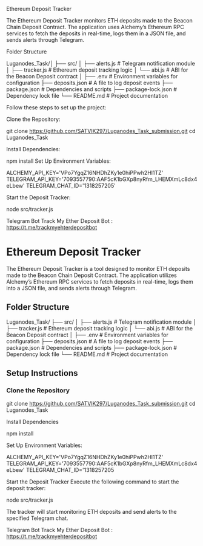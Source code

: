 Ethereum Deposit Tracker

The Ethereum Deposit Tracker monitors ETH deposits made to the Beacon Chain Deposit Contract. 
The application uses Alchemy’s Ethereum RPC services to fetch the deposits in real-time, logs them in a JSON file, and sends alerts through Telegram.


Folder Structure

Luganodes_Task/│
├── src/
│   ├── alerts.js               # Telegram notification module
│   ├── tracker.js              # Ethereum deposit tracking logic
│   └── abi.js                  # ABI for the Beacon Deposit contract
│
├── .env                         # Environment variables for configuration
├── deposits.json                # A file to log deposit events
├── package.json                 # Dependencies and scripts
├── package-lock.json            # Dependency lock file
└── README.md                    # Project documentation


Follow these steps to set up the project:

Clone the Repository:

git clone https://github.com/SATVIK297/Luganodes_Task_submission.git
cd Luganodes_Task


Install Dependencies: 

npm install
Set Up Environment Variables:

ALCHEMY_API_KEY='VPo7YgqZ16NHDhZKy1e0hiPPwh2Hl1TZ'
TELEGRAM_API_KEY='7093557790:AAF5cK1bGXp8nyRfm_LHEMXmLc8dx4eLbew'
TELEGRAM_CHAT_ID='1318257205'


Start the Deposit Tracker: 

node src/tracker.js

Telegram Bot
Track My Ether Deposit Bot : https://t.me/trackmyehterdepositbot








# Ethereum Deposit Tracker

The Ethereum Deposit Tracker is a tool designed to monitor ETH deposits made to the Beacon Chain Deposit Contract. The application utilizes Alchemy’s Ethereum RPC services to fetch deposits in real-time, logs them into a JSON file, and sends alerts through Telegram.

## Folder Structure

Luganodes_Task/ ├── src/ │ ├── alerts.js # Telegram notification module │ ├── tracker.js # Ethereum deposit tracking logic │ └── abi.js # ABI for the Beacon Deposit contract │ ├── .env # Environment variables for configuration ├── deposits.json # A file to log deposit events ├── package.json # Dependencies and scripts ├── package-lock.json # Dependency lock file └── README.md # Project documentation


## Setup Instructions

###  Clone the Repository


git clone https://github.com/SATVIK297/Luganodes_Task_submission.git
cd Luganodes_Task

Install Dependencies
   
npm install

Set Up Environment Variables:

ALCHEMY_API_KEY='VPo7YgqZ16NHDhZKy1e0hiPPwh2Hl1TZ'
TELEGRAM_API_KEY='7093557790:AAF5cK1bGXp8nyRfm_LHEMXmLc8dx4eLbew'
TELEGRAM_CHAT_ID='1318257205

Start the Deposit Tracker
Execute the following command to start the deposit tracker:

node src/tracker.js

The tracker will start monitoring ETH deposits and send alerts to the specified Telegram chat.

Telegram Bot
Track My Ether Deposit Bot : https://t.me/trackmyehterdepositbot
